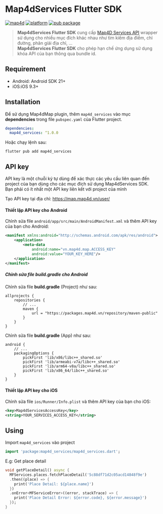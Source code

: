 # Map4dServices Flutter SDK
[![map4d](https://img.shields.io/badge/map4d-services-orange)](https://map4d.vn/)
[![platform](https://img.shields.io/badge/platform-flutter-45d2fd.svg)](https://flutter.dev/)
[![pub package](https://img.shields.io/pub/v/map4d_services.svg)](https://pub.dev/packages/map4d_services)

> **Map4dServices Flutter SDK** cung cấp [Map4D Services API](https://docs.map4d.vn/map4d-service/api) wrapper sử dụng cho nhiều mục đích khác nhau như tìm kiếm địa điểm, chỉ đường, phân giải địa chỉ, ...  
> **Map4dServices Flutter SDK** cho phép hạn chế ứng dụng sử dụng khóa API của bạn thông qua bundle id.  

## Requirement

* Android: Android SDK 21+
* iOS:iOS 9.3+

## Installation

Để sử dụng Map4dMap plugin, thêm `map4d_services` vào mục **dependencies** trong file `pubspec.yaml` của Flutter project.

```yaml
dependencies:
  map4d_services: ^1.0.0
```

Hoặc chạy lệnh sau:

```shell
flutter pub add map4d_services
```

## API key

API key là một chuỗi ký tự dùng để xác thực các yêu cầu liên quan đến project của bạn dùng cho các mục đích sử dụng Map4dServices SDK.  
Bạn phải có ít nhất một API key liên kết với project của mình

Tạo API key tại địa chỉ: <https://map.map4d.vn/user/>

#### Thiết lập API key cho Android

Chỉnh sửa file `android/app/src/main/AndroidManifest.xml` và thêm API key của bạn cho Android:

```xml
<manifest xmlns:android="http://schemas.android.com/apk/res/android">
    <application>
        <meta-data
            android:name="vn.map4d.map.ACCESS_KEY"
            android:value="YOUR_KEY_HERE"/>
    </application>
</manifest>
```

##### Chỉnh sửa file build.gradle cho Android

Chỉnh sửa file **build.gradle** (Project) như sau:
```
allprojects {
    repositories {
        // ...
        maven {
            url = "https://packages.map4d.vn/repository/maven-public"
        }
    }
}

```

Chỉnh sửa file **build.gradle** (App) như sau:
```
android {
    // ...
    packagingOptions {
        pickFirst 'lib/x86/libc++_shared.so'
        pickFirst 'lib/armeabi-v7a/libc++_shared.so'
        pickFirst 'lib/arm64-v8a/libc++_shared.so'
        pickFirst 'lib/x86_64/libc++_shared.so'
    }
}
```

#### Thiết lập API key cho iOS

Chỉnh sửa file `ios/Runner/Info.plist` và thêm API key của bạn cho iOS:

```xml
<key>Map4dServicesAccessKey</key>
<string>YOUR_SERVICES_ACCESS_KEY</string>
```

## Using

Import `map4d_services` vào project

```dart
import 'package:map4d_services/map4d_services.dart';
```

E.g: Get place detail

```dart
void getPlaceDetail() async {
  MFServices.places.fetchPlaceDetail('5c88df71d2c05acd14848f9e')
  .then((place) => {
    print('Place Detail: ${place.name}')
  })
  .onError<MFServiceError>((error, stackTrace) => {
    print('Place Detail Error: ${error.code}, ${error.message}')
  });
}
```


